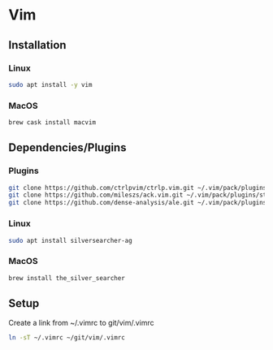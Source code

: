 # Vim

## Installation
### Linux
```bash
sudo apt install -y vim
```

### MacOS
```bash
brew cask install macvim
```

## Dependencies/Plugins
### Plugins
```bash
git clone https://github.com/ctrlpvim/ctrlp.vim.git ~/.vim/pack/plugins/start/ctrlp.vim
git clone https://github.com/mileszs/ack.vim.git ~/.vim/pack/plugins/start/ack.vim
git clone https://github.com/dense-analysis/ale.git ~/.vim/pack/plugins/start/ale.vim
```

### Linux
```bash
sudo apt install silversearcher-ag
```

### MacOS
```bash
brew install the_silver_searcher
```

## Setup
Create a link from ~/.vimrc to git/vim/.vimrc
```bash
ln -sT ~/.vimrc ~/git/vim/.vimrc
```
